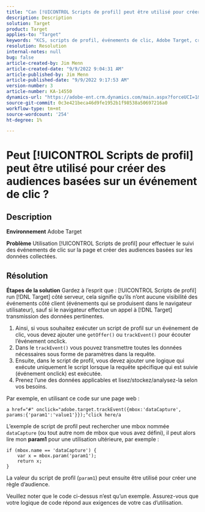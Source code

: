 ```yaml
---
title: "Can [!UICONTROL Scripts de profil] peut être utilisé pour créer des audiences basées sur un événement de clic ?"
description: Description
solution: Target
product: Target
applies-to: "Target"
keywords: "KCS, scripts de profil, événements de clic, Adobe Target, créer des audiences, onclick"
resolution: Resolution
internal-notes: null
bug: false
article-created-by: Jim Menn
article-created-date: "9/9/2022 9:04:31 AM"
article-published-by: Jim Menn
article-published-date: "9/9/2022 9:17:53 AM"
version-number: 3
article-number: KA-14550
dynamics-url: "https://adobe-ent.crm.dynamics.com/main.aspx?forceUCI=1&pagetype=entityrecord&etn=knowledgearticle&id=c324ea64-1e30-ed11-9db1-0022480866ad"
source-git-commit: 0c3e421beca46d9fe1952b1f98538a50697216a0
workflow-type: tm+mt
source-wordcount: '254'
ht-degree: 1%

---
```


# Peut [!UICONTROL Scripts de profil] peut être utilisé pour créer des audiences basées sur un événement de clic ?

## Description


<b>Environnement</b>
Adobe Target

<b>Problème</b>
Utilisation [!UICONTROL Scripts de profil] pour effectuer le suivi des événements de clic sur la page et créer des audiences basées sur les données collectées.


## Résolution


<b>Étapes de la solution</b>
Gardez à l’esprit que : [!UICONTROL Scripts de profil] run [!DNL Target] côté serveur, cela signifie qu’ils n’ont aucune visibilité des événements côté client (événements qui se produisent dans le navigateur utilisateur), sauf si le navigateur effectue un appel à [!DNL Target] transmission des données pertinentes.

1. Ainsi, si vous souhaitez exécuter un script de profil sur un événement de clic, vous devez ajouter une `getOffer()` ou `trackEvent()` pour écouter l’événement onclick.
2. Dans le `trackEvent()` vous pouvez transmettre toutes les données nécessaires sous forme de paramètres dans la requête.
3. Ensuite, dans le script de profil, vous devez ajouter une logique qui exécute uniquement le script lorsque la requête spécifique qui est suivie (événement onclick) est exécutée.
4. Prenez l’une des données applicables et lisez/stockez/analysez-la selon vos besoins.


Par exemple, en utilisant ce code sur une page web :

`a href="#" onclick="adobe.target.trackEvent({mbox:'dataCapture', params:{'param1':'value1'}});"click here/a`

L’exemple de script de profil peut rechercher une mbox nommée `dataCapture` (ou tout autre nom de mbox que vous avez défini), il peut alors lire mon <b>param1</b> pour une utilisation ultérieure, par exemple :


```
if (mbox.name == 'dataCapture') {
    var x = mbox.param('param1'); 
    return x; 
}
```

La valeur du script de profil (`param1`) peut ensuite être utilisé pour créer une règle d’audience.

Veuillez noter que le code ci-dessus n’est qu’un exemple. Assurez-vous que votre logique de code répond aux exigences de votre cas d’utilisation.

